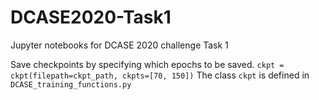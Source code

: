 # DCASE2020-Task1
Jupyter notebooks for DCASE 2020 challenge Task 1

Save checkpoints by specifying which epochs to be saved. 
`ckpt = ckpt(filepath=ckpt_path, ckpts=[70, 150])` 
The class `ckpt` is defined in `DCASE_training_functions.py`

